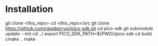 # Installation

git clone <this_repo>
cd <this_repo>/src
git clone https://github.com/raspberrypi/pico-sdk.git
cd pico-sdk
git submodule update --init
cd ../
export PICO_SDK_PATH=${PWD}/pico-sdk
cd build
cmake ..
make

